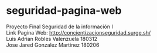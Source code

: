 # seguridad-pagina-web
Proyecto Final Seguridad de la información I
<br>
Link Pagina Web: http://concientizacionseguridad.surge.sh/
<br>
Luis Adrian Robles Valenzuela 180312  
Jose Jared Gonzalez Martinez 180206
